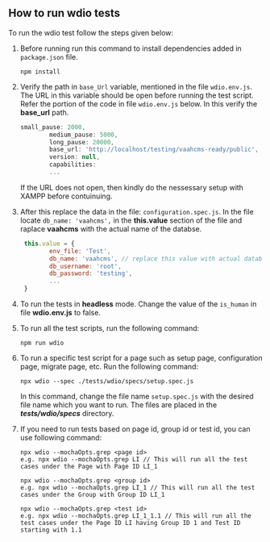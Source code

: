 
## How to run wdio tests

To run the wdio test follow the steps given below:

1. Before running run this command to install dependencies added in `package.json` file.
    ```shell
    npm install
    ```
1. Verify the path in `base_Url` variable, mentioned in the file `wdio.env.js`. The URL in this variable should be open before running the test script. Refer the portion of the code in file `wdio.env.js` below. In this verify the **base_url** path.

    ```js
    small_pause: 2000,
            medium_pause: 5000,
            long_pause: 20000,
            base_url: 'http://localhost/testing/vaahcms-ready/public',  // Verify this URL
            version: null,
            capabilities: 
            ...
    ```
    If the URL does not open, then kindly do the nessessary setup with XAMPP before contuinuing.

2. After this replace the data in the file: `configuration.spec.js`. In the file locate `db_name: 'vaahcms',` in the **this.value** section of the file and raplace **vaahcms** with the actual name of the databse.

    ```js
     this.value = {
            env_file: 'Test',
            db_name: 'vaahcms', // replace this value with actual database
            db_username: 'root',
            db_password: 'testing',
            ...
     }
    ```

3. To run the tests in **headless** mode. Change the value of the `is_human` in file **wdio.env.js** to false.
4. To run all the test scripts, run the following command:
    ```shell
    npm run wdio
    ```

5. To run a specific test script for a page such as setup page, configuration page, migrate page, etc. Run the following command:
    ```shell
    npx wdio --spec ./tests/wdio/specs/setup.spec.js
    ```
    In this command, change the file name `setup.spec.js` with the desired file name which you want to run. The files are placed in the ***tests/wdio/specs*** directory.

6. If you need to run tests based on page id, group id or test id, you can use following command:
    ```shell
    npx wdio --mochaOpts.grep <page id> 
    e.g. npx wdio --mochaOpts.grep LI // This will run all the test cases under the Page with Page ID LI_1

    npx wdio --mochaOpts.grep <group id>
    e.g. npx wdio --mochaOpts.grep LI_1 // This will run all the test cases under the Group with Group ID LI_1

    npx wdio --mochaOpts.grep <test id>
    e.g. npx wdio --mochaOpts.grep LI_1_1.1 // This will run all the test cases under the Page ID LI having Group ID 1 and Test ID starting with 1.1
    ```